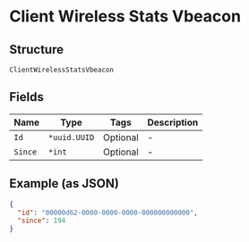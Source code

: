 
# Client Wireless Stats Vbeacon

## Structure

`ClientWirelessStatsVbeacon`

## Fields

| Name | Type | Tags | Description |
|  --- | --- | --- | --- |
| `Id` | `*uuid.UUID` | Optional | - |
| `Since` | `*int` | Optional | - |

## Example (as JSON)

```json
{
  "id": "00000d62-0000-0000-0000-000000000000",
  "since": 194
}
```

